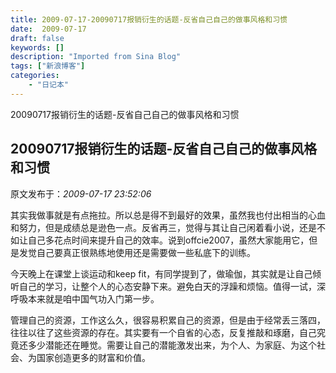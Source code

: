 ```yaml
---
title: 2009-07-17-20090717报销衍生的话题-反省自己自己的做事风格和习惯
date:  2009-07-17
draft: false
keywords: []
description: "Imported from Sina Blog"
tags: ["新浪博客"]
categories: 
    - "日记本"
---
```

20090717报销衍生的话题-反省自己自己的做事风格和习惯
## 20090717报销衍生的话题-反省自己自己的做事风格和习惯

 原文发布于：*2009-07-17 23:52:06*

其实我做事就是有点拖拉。所以总是得不到最好的效果，虽然我也付出相当的心血和努力，但是成绩总是逊色一点。反省再三，觉得与其让自己闲着看小说，还是不如让自己多花点时间来提升自己的效率。说到offcie2007，虽然大家能用它，但是发觉自己要真正很熟练地使用还是需要做一些私底下的训练。

今天晚上在课堂上谈运动和keep
fit，有同学提到了，做瑜伽，其实就是让自己倾听自己的学习，让整个人的心态安静下来。避免白天的浮躁和烦恼。值得一试，深呼吸本来就是咱中国气功入门第一步。

管理自己的资源，工作这么久，很容易积累自己的资源，但是由于经常丢三落四，往往以往了这些资源的存在。其实要有一个自省的心态，反复推敲和琢磨，自己究竟还多少潜能还在睡觉。需要让自己的潜能激发出来，为个人、为家庭、为这个社会、为国家创造更多的财富和价值。


